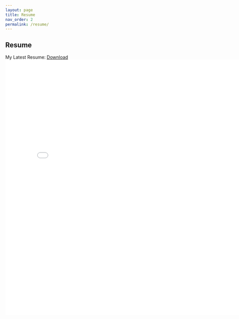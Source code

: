 ```yaml
---
layout: page
title: Resume
nav_order: 2
permalink: /resume/
---
```


## Resume

My Latest Resume: [Download](/resume/resume.pdf)
<embed src="/resume/resume.pdf" type="application/pdf" width="800px" height="800px"/>
